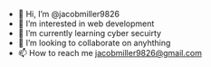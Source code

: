 - 👋 Hi, I’m @jacobmiller9826
- 👀 I’m interested in web development
- 🌱 I’m currently learning cyber secuirty 
- 💞️ I’m looking to collaborate on anyhthing 
- 📫 How to reach me jacobmiller9826@gmail.com

<!---
jacobmiller9826/jacobmiller9826 is a ✨ special ✨ repository because its `README.md` (this file) appears on your GitHub profile.
You can click the Preview link to take a look at your changes.
--->
